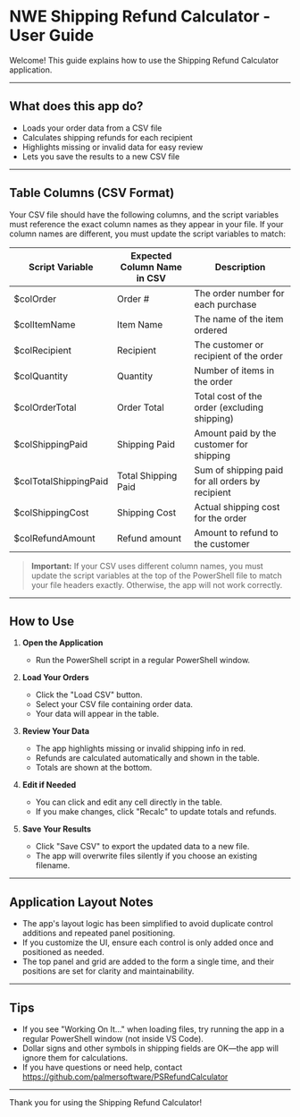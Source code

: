 # NWE Shipping Refund Calculator - User Guide

Welcome! This guide explains how to use the Shipping Refund Calculator application.

---

## What does this app do?

- Loads your order data from a CSV file
- Calculates shipping refunds for each recipient
- Highlights missing or invalid data for easy review
- Lets you save the results to a new CSV file

---

## Table Columns (CSV Format)

Your CSV file should have the following columns, and the script variables must reference the exact column names as they appear in your file. If your column names are different, you must update the script variables to match:

| Script Variable         | Expected Column Name in CSV      | Description                                      |
|------------------------|----------------------------------|--------------------------------------------------|
| $colOrder              | Order #                          | The order number for each purchase               |
| $colItemName           | Item Name                        | The name of the item ordered                     |
| $colRecipient          | Recipient                        | The customer or recipient of the order           |
| $colQuantity           | Quantity                         | Number of items in the order                     |
| $colOrderTotal         | Order Total                      | Total cost of the order (excluding shipping)     |
| $colShippingPaid       | Shipping Paid                    | Amount paid by the customer for shipping         |
| $colTotalShippingPaid  | Total Shipping Paid              | Sum of shipping paid for all orders by recipient |
| $colShippingCost       | Shipping Cost                    | Actual shipping cost for the order               |
| $colRefundAmount       | Refund amount                    | Amount to refund to the customer                 |

> **Important:** If your CSV uses different column names, you must update the script variables at the top of the PowerShell file to match your file headers exactly. Otherwise, the app will not work correctly.

---

## How to Use

1. **Open the Application**
   - Run the PowerShell script in a regular PowerShell window.

2. **Load Your Orders**
   - Click the "Load CSV" button.
   - Select your CSV file containing order data.
   - Your data will appear in the table.

3. **Review Your Data**
   - The app highlights missing or invalid shipping info in red.
   - Refunds are calculated automatically and shown in the table.
   - Totals are shown at the bottom.

4. **Edit if Needed**
   - You can click and edit any cell directly in the table.
   - If you make changes, click "Recalc" to update totals and refunds.

5. **Save Your Results**
   - Click "Save CSV" to export the updated data to a new file.
   - The app will overwrite files silently if you choose an existing filename.

---

## Application Layout Notes

- The app's layout logic has been simplified to avoid duplicate control additions and repeated panel positioning.
- If you customize the UI, ensure each control is only added once and positioned as needed.
- The top panel and grid are added to the form a single time, and their positions are set for clarity and maintainability.

---

## Tips

- If you see "Working On It..." when loading files, try running the app in a regular PowerShell window (not inside VS Code).
- Dollar signs and other symbols in shipping fields are OK—the app will ignore them for calculations.
- If you have questions or need help, contact https://github.com/palmersoftware/PSRefundCalculator

---

Thank you for using the Shipping Refund Calculator!
